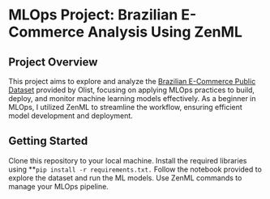 # MLOps Project: Brazilian E-Commerce Analysis Using ZenML

## Project Overview
This project aims to explore and analyze the [Brazilian E-Commerce Public Dataset](https://www.kaggle.com/datasets/olistbr/brazilian-ecommerce)  provided by Olist, focusing on applying MLOps practices to build, deploy, and monitor machine learning models effectively. As a beginner in MLOps, I utilized ZenML to streamline the workflow, ensuring efficient model development and deployment.

## Getting Started
Clone this repository to your local machine.
Install the required libraries using **`pip install -r requirements.txt.`
Follow the notebook provided to explore the dataset and run the ML models.
Use ZenML commands to manage your MLOps pipeline.

